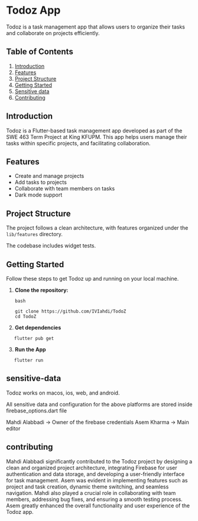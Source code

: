 # Todoz App

Todoz is a task management app that allows users to organize their tasks and collaborate on projects
efficiently.

## Table of Contents

1. [Introduction](#introduction)
2. [Features](#features)
3. [Project Structure](#project-structure)
4. [Getting Started](#getting-started)
5. [Sensitive data](#sensitive-data)
6. [Contributing](#contributing)

## Introduction

Todoz is a Flutter-based task management app developed as part of the SWE 463 Term Project at King
KFUPM.
This app helps users manage their tasks within specific projects, and facilitating collaboration.

## Features

- Create and manage projects
- Add tasks to projects
- Collaborate with team members on tasks
- Dark mode support

## Project Structure

The project follows a clean architecture,
with features organized under the `lib/features` directory.

The codebase includes widget tests.

## Getting Started

Follow these steps to get Todoz up and running on your local machine.

1. **Clone the repository:**
   ```
   bash
   
   git clone https://github.com/IVIahdi/TodoZ
   cd TodoZ
   ```
2. **Get dependencies**

```
   flutter pub get
```

3. **Run the App**

```
   flutter run
```

## sensitive-data

Todoz works on macos, ios, web, and android.

All sensitive data and configuration for the above platforms are stored inside firebase_options.dart
file

Mahdi Alabbadi -> Owner of the firebase credentials
Asem Kharma -> Main editor

## contributing

Mahdi Alabbadi significantly contributed to the Todoz project by designing a clean and organized project
architecture, integrating Firebase for user authentication and data storage, and developing a user-friendly
interface for task management. Asem was evident in implementing features such as project and task creation,
dynamic theme switching, and seamless navigation.
Mahdi also played a crucial role in collaborating with team members, addressing bug fixes, and ensuring a
smooth testing process. Asem greatly enhanced the overall functionality and user experience of the
Todoz app.


